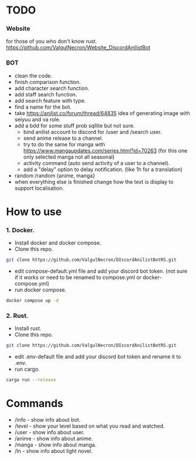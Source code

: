 # TODO 

### Website
for those of you who don't know rust. \
https://github.com/ValgulNecron/Website_DiscordAnilistBot

### BOT
- clean the code.
- finish comparison function.
- add character search function.
- add staff search function.
- add search feature with type.
- find a name for the bot.
- take https://anilist.co/forum/thread/64835 idea of generating image with seiyuu and va role.
- add a bdd for some stuff prob sqllite but not sure.
  - bind anilist account to discord for /user and /search user.
  - send anime release to a channel.
  - try to do the same for manga with https://www.mangaupdates.com/series.html?id=70263 (for this one only selected manga not all seasonal) 
  - activity command (auto send activity of a user to a channel).
  - add a "delay" option to delay notification. (like 1h for a translation) 
- random /random {anime, manga}
- when everything else is finished change how the text is display to support localisation. 



# How to use

### 1. Docker. 
- Install docker and docker compose.
- Clone this repo. 
```bash
git clone https://github.com/ValgulNecron/DIscordAnilistBotRS.git
```
- edit compose-default.yml file and add your discord bot token. (not sure if it works or need to be renamed to compose.yml or docker-compose.yml)
- run docker compose.
```bash
docker compose up -d
```
### 2. Rust.
- Install rust.
- Clone this repo. 
```bash
git clone https://github.com/ValgulNecron/DIscordAnilistBotRS.git
```
- edit .env-default file and add your discord bot token and rename it to .env.
- run cargo.
```bash
cargo run --release
```

# Commands
- /info - show info about bot.
- /level - show your level based on what you read and watched.
- /user - show info about user.
- /anime - show info about anime.
- /manga - show info about manga.
- /ln - show info about light novel.
